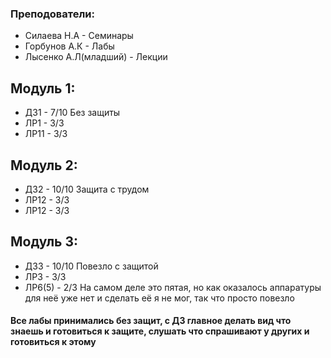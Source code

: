 ### Преподователи: 
* Силаева Н.А - Семинары
* Горбунов А.К - Лабы
* Лысенко А.Л(младший) - Лекции

## Модуль 1:
* ДЗ1 - 7/10 Без защиты
* ЛР1 - 3/3
* ЛР11 - 3/3

## Модуль 2:
* ДЗ2 - 10/10 Защита с трудом
* ЛР12 - 3/3
* ЛР12 - 3/3

## Модуль 3:
* ДЗ3 - 10/10 Повезло с защитой
* ЛР3 - 3/3
* ЛР6(5) - 2/3 На самом деле это пятая, но как оказалось аппаратуры для неё уже нет и сделать её я не мог, так что просто повезло

#### Все лабы принимались без защит, с ДЗ главное делать вид что знаешь и готовиться к защите, слушать что спрашивают у других и готовиться к этому
